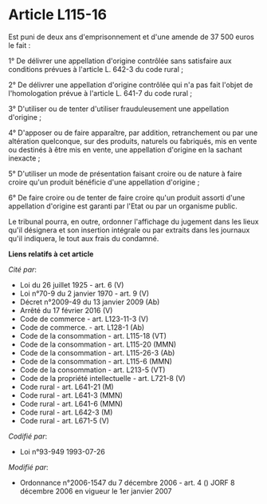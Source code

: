 # Article L115-16

Est puni de deux ans d'emprisonnement et d'une amende de 37 500 euros le fait :

1° De délivrer une appellation d'origine contrôlée sans satisfaire aux conditions prévues à l'article L. 642-3 du code
rural ;

2° De délivrer une appellation d'origine contrôlée qui n'a pas fait l'objet de l'homologation prévue à l'article L. 641-7 du
code rural ;

3° D'utiliser ou de tenter d'utiliser frauduleusement une appellation d'origine ;

4° D'apposer ou de faire apparaître, par addition, retranchement ou par une altération quelconque, sur des produits, naturels
ou fabriqués, mis en vente ou destinés à être mis en vente, une appellation d'origine en la sachant inexacte ;

5° D'utiliser un mode de présentation faisant croire ou de nature à faire croire qu'un produit bénéficie d'une appellation
d'origine ;

6° De faire croire ou de tenter de faire croire qu'un produit assorti d'une appellation d'origine est garanti par l'Etat ou
par un organisme public.

Le tribunal pourra, en outre, ordonner l'affichage du jugement dans les lieux qu'il désignera et son insertion intégrale ou
par extraits dans les journaux qu'il indiquera, le tout aux frais du condamné.

**Liens relatifs à cet article**

_Cité par_:

  - Loi du 26 juillet 1925 - art. 6 (V)
  - Loi n°70-9 du 2 janvier 1970 - art. 9 (V)
  - Décret n°2009-49 du 13 janvier 2009 (Ab)
  - Arrêté du 17 février 2016 (V)
  - Code de commerce - art. L123-11-3 (V)
  - Code de commerce. - art. L128-1 (Ab)
  - Code de la consommation - art. L115-18 (VT)
  - Code de la consommation - art. L115-20 (MMN)
  - Code de la consommation - art. L115-26-3 (Ab)
  - Code de la consommation - art. L115-6 (MMN)
  - Code de la consommation - art. L213-5 (VT)
  - Code de la propriété intellectuelle - art. L721-8 (V)
  - Code rural - art. L641-21 (M)
  - Code rural - art. L641-3 (MMN)
  - Code rural - art. L641-6 (MMN)
  - Code rural - art. L642-3 (M)
  - Code rural - art. L671-5 (V)

_Codifié par_:

  - Loi n°93-949 1993-07-26

_Modifié par_:

  - Ordonnance n°2006-1547 du 7 décembre 2006 - art. 4 () JORF 8 décembre 2006 en vigueur le 1er janvier 2007
